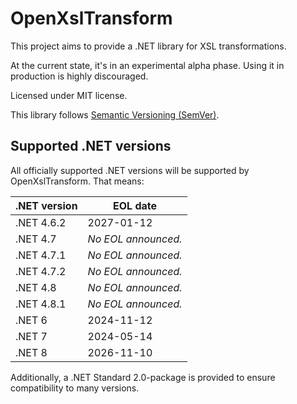 # OpenXslTransform
This project aims to provide a .NET library for XSL transformations.

At the current state, it's in an experimental alpha phase. Using it in production is highly discouraged.

Licensed under MIT license.

This library follows [Semantic Versioning (SemVer)](https://semver.org/).

## Supported .NET versions
All officially supported .NET versions will be supported by OpenXslTransform. That means:

| .NET version | EOL date            |
|--------------|---------------------|
| .NET 4.6.2   | 2027-01-12          |
| .NET 4.7     | _No EOL announced._ |
| .NET 4.7.1   | _No EOL announced._ |
| .NET 4.7.2   | _No EOL announced._ |
| .NET 4.8     | _No EOL announced._ |
| .NET 4.8.1   | _No EOL announced._ |
| .NET 6       | 2024-11-12          |
| .NET 7       | 2024-05-14          |
| .NET 8       | 2026-11-10          |

Additionally, a .NET Standard 2.0-package is provided to ensure compatibility to many versions.
